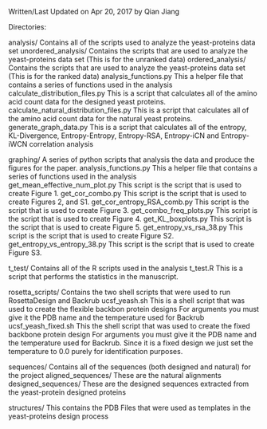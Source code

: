Written/Last Updated on Apr 20, 2017 by Qian Jiang
 
Directories:

analysis/
	Contains all of the scripts used to analyze the yeast-proteins data set
  unordered_analysis/
		Contains the scripts that are used to analyze the yeast-proteins data set (This is for the unranked data)
	ordered_analysis/
		Contains the scripts that are used to analyze the yeast-proteins data set (This is for the ranked data)
	analysis_functions.py
		This a helper file that contains a series of functions used in the analysis				
	calculate_distribution_files.py
		This is a script that calculates all of the amino acid count data for the designed yeast proteins.
	calculate_natural_distribution_files.py
		This is a script that calculates all of the amino acid count data for the natural yeast proteins.
	generate_graph_data.py
		This is a script that calculates all of the entropy, KL-Divergence, Entropy-Entropy, Entropy-RSA, Entropy-iCN and Entropy-iWCN correlation analysis
	

graphing/
	A series of python scripts that analysis the data and produce the figures for the paper.
	analysis_functions.py
		This a helper file that contains a series of functions used in the analysis				
	get_mean_effective_num_plot.py
    This script is the script that is used to create Figure 1.
  get_cor_combo.py
    This script is the script that is used to create Figures 2, and S1.
  get_cor_entropy_RSA_comb.py
    This script is the script that is used to create Figure 3.
  get_combo_freq_plots.py
    This script is the script that is used to create Figure 4.
  get_KL_boxplots.py
    This script is the script that is used to create Figure 5.
  get_entropy_vs_rsa_38.py
    This script is the script that is used to create Figure S2.
  get_entropy_vs_entropy_38.py
    This script is the script that is used to create Figure S3.
    
t_test/
  Contains all of the R scripts used in the analysis
	t_test.R 
		This is a script that performs the statistics in the manuscript. 

rosetta_scripts/
	Contains the two shell scripts that were used to run RosettaDesign and Backrub
	ucsf_yeash.sh
		This is a shell script that was used to create the flexible backbon protein designs
		For arguments you must give it the PDB name and the temperature used for Backrub
	ucsf_yeash_fixed.sh
		This the shell script that was used to create the fixed backbone protein design
		For arguments you must give it the PDB name and the temperature used for Backrub.
		Since it is a fixed design we just set the temperature to 0.0 purely for identification purposes.

sequences/
	Contains all of the sequences (both designed and natural) for the project
	aligned_sequences/
		These are the natural alignments
	designed_sequences/
		These are the designed sequences extracted from the yeast-protein designed proteins 
	

structures/
	This contains the PDB Files that were used as templates in the yeast-proteins design process
	
